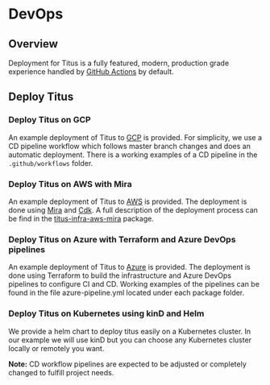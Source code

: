 # DevOps

## Overview
Deployment for Titus is a fully featured, modern, production grade experience handled by [GitHub Actions] by default.

## Deploy Titus
### Deploy Titus on GCP
An example deployment of Titus to [GCP] is provided. For simplicity, we use a CD pipeline workflow which follows master branch changes and does an automatic deployment. There is a working examples of a CD pipeline in the `.github/workflows` folder.

### Deploy Titus on AWS with Mira
An example deployment of Titus to [AWS] is provided. The deployment is done using [Mira] and [Cdk]. A full description of the deployment process can be find in the [titus-infra-aws-mira] package.

### Deploy Titus on Azure with Terraform and Azure DevOps pipelines
An example deployment of Titus to [Azure] is provided. The deployment is done using Terraform to build the infrastructure and Azure DevOps pipelines to configure CI and CD. Working examples of the pipelines can be found in the file azure-pipeline.yml located under each package folder.

### Deploy Titus on Kubernetes using kinD and Helm
We provide a helm chart to deploy titus easily on a Kubernetes cluster. In our example we will use kinD but you can choose any Kubernetes cluster locally or remotely you want.

**Note:** CD workflow pipelines are expected to be adjusted or completely changed to fulfill project needs.


[GCP]: https://console.cloud.google.com
[AWS]: https://aws.amazon.com/
[Mira]: https://nf-mira.netlify.app
[Cdk]: https://aws.amazon.com/cdk/
[titus-infra-aws-mira]: https://github.com/nearform/titus/tree/master/packages/titus-infra-aws-mira
[Azure]: https://portal.azure.com/
[GitHub Actions]: https://github.com/features/actions

